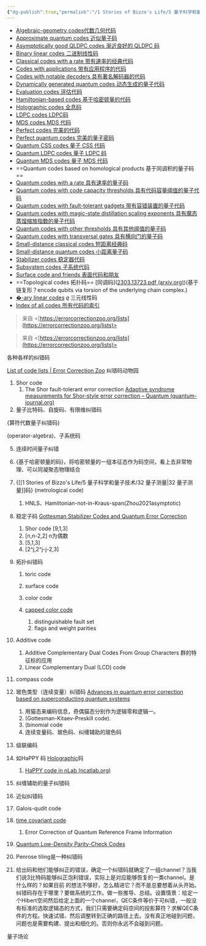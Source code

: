 ```yaml
---
{"dg-publish":true,"permalink":"/1 Stories of Bizzo's Life/5 量子科学和量子技术/码的组织/","tags":["量子纠错"]}
---
```



- [Algebraic-geometry codes代数几何代码](https://errorcorrectionzoo.org/list/ag)
- [Approximate quantum codes 近似量子码](https://errorcorrectionzoo.org/list/approximate_qecc)
- [Asymptotically good QLDPC codes 渐近良好的 QLDPC 码](https://errorcorrectionzoo.org/list/good_qldpc)
- [Binary linear codes 二进制线性码](https://errorcorrectionzoo.org/list/binary_linear)
- [Classical codes with a rate 带有速率的经典代码](https://errorcorrectionzoo.org/list/classical_with_rate)
- [Codes with applications 带有应用程序的代码](https://errorcorrectionzoo.org/list/realizations)
- [Codes with notable decoders 具有著名解码器的代码](https://errorcorrectionzoo.org/list/decoders)
- [Dynamically generated quantum codes 动态生成的量子代码](https://errorcorrectionzoo.org/list/dynamic_gen)
- [Evaluation codes 评估代码](https://errorcorrectionzoo.org/list/evaluation)
- [Hamiltonian-based codes 基于哈密顿量的代码](https://errorcorrectionzoo.org/list/hamiltonian)
- [Holographic codes 全息码](https://errorcorrectionzoo.org/list/holographic)
- [LDPC codes LDPC码](https://errorcorrectionzoo.org/list/ldpc)
- [MDS codes MDS 代码](https://errorcorrectionzoo.org/list/mds)
- [Perfect codes 完美的代码](https://errorcorrectionzoo.org/list/perfect)
- [Perfect quantum codes 完美的量子密码](https://errorcorrectionzoo.org/list/quantum_perfect)
- [Quantum CSS codes 量子 CSS 代码](https://errorcorrectionzoo.org/list/css)
- [Quantum LDPC codes 量子 LDPC 码](https://errorcorrectionzoo.org/list/qldpc)
- [Quantum MDS codes 量子 MDS 代码](https://errorcorrectionzoo.org/list/quantum_mds)
- ==Quantum codes based on homological products 基于同调积的量子码==
- [Quantum codes with a rate 具有速率的量子码](https://errorcorrectionzoo.org/list/quantum_with_rate)
- [Quantum codes with code capacity thresholds 具有代码容量阈值的量子代码](https://errorcorrectionzoo.org/list/quantum_code_cap_threshold)
- [Quantum codes with fault-tolerant gadgets 带有容错装置的量子代码](https://errorcorrectionzoo.org/list/quantum_fault_tolerance)
- [Quantum codes with magic-state distillation scaling exponents 具有魔态蒸馏缩放指数的量子代码](https://errorcorrectionzoo.org/list/quantum_magic)
- [Quantum codes with other thresholds 具有其他阈值的量子码](https://errorcorrectionzoo.org/list/quantum_threshold)
- [Quantum codes with transversal gates 具有横向门的量子码](https://errorcorrectionzoo.org/list/quantum_transversal)
- [Small-distance classical codes 短距离经典码](https://errorcorrectionzoo.org/list/small)
- [Small-distance quantum codes 小距离量子码](https://errorcorrectionzoo.org/list/small_quantum)
- [Stabilizer codes 稳定器代码](https://errorcorrectionzoo.org/list/stabilizer)
- [Subsystem codes 子系统代码](https://errorcorrectionzoo.org/list/subsystem)
- [Surface code and friends 表面代码和朋友](https://errorcorrectionzoo.org/list/quantum_surface)
- ==Topological codes 拓扑码== [同调码]([2303.13723.pdf (arxiv.org)](https://arxiv.org/pdf/2303.13723.pdf))(基于链复形？encode qubits via torsion of the underlying chain complex.)
- [�-ary linear codes](https://errorcorrectionzoo.org/list/q-ary_linear) 𝑞 三元线性码
- [Index of all codes 所有代码的索引](https://errorcorrectionzoo.org/all)
  
> 来自 <[https://errorcorrectionzoo.org/lists](https://errorcorrectionzoo.org/lists)>  

  
> 来自 <[https://errorcorrectionzoo.org/lists](https://errorcorrectionzoo.org/lists)>  

各种各样的纠错码

[List of code lists | Error Correction Zoo](https://errorcorrectionzoo.org/lists) 纠错码动物园

1. Shor code
    1. The Shor fault-tolerant error correction [Adaptive syndrome measurements for Shor-style error correction – Quantum (quantum-journal.org)](https://quantum-journal.org/papers/q-2023-08-08-1075/)
2. 量子比特码、自旋码、有限维纠错码

{算符代数量子纠错码}

(operator-algebra)、子系统码

5. 连续时间量子纠错
6. {基于哈密顿量的码}，将哈密顿量的一组本征态作为码空间，看上去非常物理、可以同凝聚态物理结合
7. {[[1 Stories of Bizzo's Life/5 量子科学和量子技术/32 量子测量\|32 量子测量]]码} (metrological code)
    1. HNLS、Hamiltonian-not-in-Kraus-span(Zhou2021asymptotic)
9. 稳定子码 [Gottesman Stabilizer Codes and Quantum Error Correction](https://arxiv.org/abs/quant-ph/9705052v1)
    1. Shor code [9,1,3]
    2. [n,n-2,2] n为偶数
    3. [5,1,3]
    4. [2^j,2^j-j-2,3]
10. 拓扑纠错码
    1. toric code
    2. surface code
    3. color code
    4. [capped color code](http://dx.doi.org/10.1103/PRXQuantum.3.030322)
        
        1. distinguishable fault set
        2. flags and weight parities
11. Additive code
    
    1. Additive Complementary Dual Codes From Group Characters 群的特征标的应用
    2. Linear Complementary Dual (LCD) code
12. compass code
13. 玻色类型（连续变量）纠错码 [Advances in quantum error correction based on superconducting quantum systems](https://wulixb.iphy.ac.cn/pdf-content/10.7498/aps.71.20221824.pdf)
    
    1. 用猫态来编码信息，奇偶猫态分别作为逻辑零和逻辑一。
    2. (Gottesman-Kitaev-Preskill code).
    3. (binomial code
    4. 连续变量码、玻色码、纠缠辅助的玻色码
14. 级联编码
15. 如HaPPY 码 [Holographic](file:///D:\%5bphilein%5d\物理\Holographic%20quantum%20error-correcting%20codes%20toy.pdf)码
    1. [HaPPY code in nLab (ncatlab.org)](https://ncatlab.org/nlab/show/HaPPY+code#:~:text=The%20hyperbolic%20pentagon%20code%20or,in%20the%20AdS%2FCFT%20correspondence.)
16. 纠缠辅助的量子纠错码
17. 近似纠错码
18. Galois-qudit code
19. [time covariant code](https://errorcorrectionzoo.org/c/covariant)
    1. Error Correction of Quantum Reference Frame Information
20. [Quantum Low-Density Parity-Check Codes](http://dx.doi.org/10.1103/PRXQuantum.2.040101)
21. Penrose tiling是一种纠错码


1. 给出码和他们能够纠正的错误，确定一个纠错码就确定了一组channel？当我们说3比特码能够纠正泡利错误，实际上是对应能够恢复的一类channel。是什么样的？如果目前 的想法不够好，怎么精进它？而不是总要想着从头开始。纠错码存在于哪里？要做系统的工作。做一些推导、总结。设置情景：给定一个Hibert空间然后给定上面的一个channel，QEC条件等价于可纠错，一般没有标准的选取逻辑态的方式，我们只需要确定码空间的投影算符？求解QEC条件的方程。快速试错、然后调整转到正确的路径上去。没有真正地碰到问题，问题也是需要构建、提出和细化的。否则你永远不会碰到问题。

量子场论